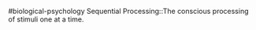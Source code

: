 #biological-psychology 
Sequential Processing::The conscious processing of stimuli one at a time.
<!--SR:!2023-12-21,3,250-->